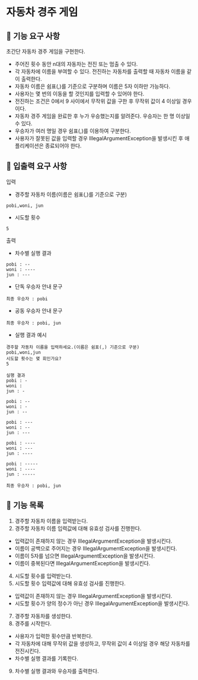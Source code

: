 # 자동차 경주 게임

## 🚀️ 기능 요구 사항

초간단 자동차 경주 게임을 구현한다.

- 주어진 횟수 동안 n대의 자동차는 전진 또는 멈출 수 있다.
- 각 자동차에 이름을 부여할 수 있다. 전진하는 자동차를 출력할 때 자동차 이름을 같이 출력한다.
- 자동차 이름은 쉼표(,)를 기준으로 구분하며 이름은 5자 이하만 가능하다.
- 사용자는 몇 번의 이동을 할 것인지를 입력할 수 있어야 한다.
- 전진하는 조건은 0에서 9 사이에서 무작위 값을 구한 후 무작위 값이 4 이상일 경우이다.
- 자동차 경주 게임을 완료한 후 누가 우승했는지를 알려준다. 우승자는 한 명 이상일 수 있다.
- 우승자가 여러 명일 경우 쉼표(,)를 이용하여 구분한다.
- 사용자가 잘못된 값을 입력할 경우 IllegalArgumentException을 발생시킨 후 애플리케이션은 종료되어야 한다.

## 🚀️ 입출력 요구 사항

입력

- 경주할 자동차 이름(이름은 쉼표(,)를 기준으로 구분)

```
pobi,woni, jun
```

- 시도할 횟수

```
5
```

출력

- 차수별 실행 결과

```
pobi : --
woni : ----
jun : ---
```

- 단독 우승자 안내 문구

```
최종 우승자 : pobi
```

- 공동 우승자 안내 문구

```
최종 우승자 : pobi, jun
```

- 실행 결과 예시

```
경주할 자동차 이름을 입력하세요.(이름은 쉼표(,) 기준으로 구분)
pobi,woni,jun
시도할 횟수는 몇 회인가요?
5

실행 결과
pobi : -
woni : 
jun : -

pobi : --
woni : -
jun : --

pobi : ---
woni : --
jun : ---

pobi : ----
woni : ---
jun : ----

pobi : -----
woni : ----
jun : -----

최종 우승자 : pobi, jun
```

## 🚀️ 기능 목록

1. 경주할 자동차 이름을 입력받는다.
2. 경주할 자동차 이름 입력값에 대해 유효성 검사를 진행한다.

- 입력값이 존재하지 않는 경우 IllegalArgumentException을 발생시킨다.
- 이름이 공백으로 주어지는 경우 IllegalArgumentException을 발생시킨다.
- 이름이 5자를 넘으면 IllegalArgumentException을 발생시킨다.
- 이름이 중복된다면 IllegalArgumentException을 발생시킨다.

4. 시도할 횟수를 입력받는다.
5. 시도할 횟수 입력값에 대해 유효성 검사를 진행한다.

- 입력값이 존재하지 않는 경우 IllegalArgumentException을 발생시킨다.
- 시도할 횟수가 양의 정수가 아닌 경우 IllegalArgumentException을 발생시킨다.

7. 경주할 자동차를 생성한다.
8. 경주를 시작한다.

- 사용자가 입력한 횟수만큼 반복한다.
- 각 자동차에 대해 무작위 값을 생성하고, 무작위 값이 4 이상일 경우 해당 자동차를 전진시킨다.
- 차수별 실행 결과를 기록한다.

9. 차수별 실행 결과와 우승자를 출력한다.
